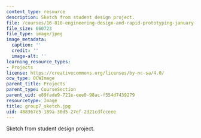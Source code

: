 ```yaml
---
content_type: resource
description: Sketch from student design project.
file: /courses/16-810-engineering-design-and-rapid-prototyping-january-iap-2005/488367e5189a30d527ef2d21cdfcceee_group7_sketch.jpg
file_size: 660723
file_type: image/jpeg
image_metadata:
  caption: ''
  credit: ''
  image-alt: ''
learning_resource_types:
- Projects
license: https://creativecommons.org/licenses/by-nc-sa/4.0/
ocw_type: OCWImage
parent_title: Projects
parent_type: CourseSection
parent_uid: e89fade9-721e-eee0-98ac-f554d7439279
resourcetype: Image
title: group7_sketch.jpg
uid: 488367e5-189a-30d5-27ef-2d21cdfcceee
---
```

Sketch from student design project.